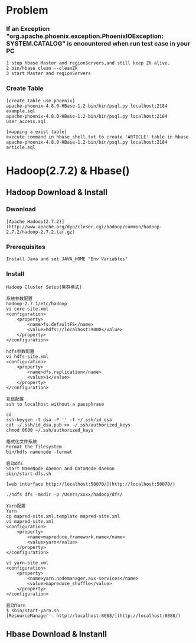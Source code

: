 Problem
====================
### If an Exception "org.apache.phoenix.exception.PhoenixIOException: SYSTEM.CATALOG" is encountered  when run test case in your PC
	1 stop hbase Master and regionServers,and still keep ZK alive.
	2 bin/hbase clean --cleanZk 
	3 start Master and regionServers
	
### Create Table
	[create table use phoenix]
	apache-phoenix-4.8.0-HBase-1.2-bin/bin/psql.py localhost:2184 example.sql 
	apache-phoenix-4.8.0-HBase-1.2-bin/bin/psql.py localhost:2184 user_access.sql
	
	[mapping a exist table]
	execute command in hbase_shell.txt to create 'ARTICLE' table in hbase
	apache-phoenix-4.8.0-HBase-1.2-bin/bin/psql.py localhost:2184 article.sql
	
	
Hadoop(2.7.2) & Hbase()
====================

Hadoop Download & Install
-----------------------

### Dwonload

	[Apache Hadoop(2.7.2)](http://www.apache.org/dyn/closer.cgi/hadoop/common/hadoop-2.7.2/hadoop-2.7.2.tar.gz)
	
### Prerequisites

	Install Java and set JAVA_HOME "Env Variables"
	
### Install

	Hadoop Cluster Setup(集群模式)
	
	系统参数配置
	hadoop-2.7.1/etc/hadoop
	vi core-site.xml 
	<configuration>
  		<property>
    		<name>fs.defaultFS</name>
    		<value>hdfs://localhost:9000</value>
  		</property>
	</configuration>
	
	hdfs参数配置
	vi hdfs-site.xml
	<configuration>
  		<property>
    		<name>dfs.replication</name>
    		<value>1</value>
  		</property>
	</configuration>
	
	互信配置
	ssh to localhost without a passphrase
	
	cd 
	ssh-keygen -t dsa -P '' -f ~/.ssh/id_dsa
	cat ~/.ssh/id_dsa.pub >> ~/.ssh/authorized_keys
	chmod 0600 ~/.ssh/authorized_keys
	
	格式化文件系统
	Format the filesystem
	bin/hdfs namenode -format
	
	启动dfs
	Start NameNode daemon and DataNode daemon
	sbin/start-dfs.sh
	
	[web interface http://localhost:50070/](http://localhost:50070/)
	
	./hdfs dfs -mkdir -p /Users/xxxx/hadoop/dfs/
	
	Yarn配置
	Yarn
	cp mapred-site.xml.template mapred-site.xml 
	vi mapred-site.xml
	<configuration>
		<property>
        	<name>mapreduce.framework.name</name>
        	<value>yarn</value>
    	</property>
	</configuration>
	
	vi yarn-site.xml
	<configuration>
	    <property>
	    	<name>yarn.nodemanager.aux-services</name>
	        <value>mapreduce_shuffle</value>
	    </property>
	</configuration>
	
	启动Yarn
	$ sbin/start-yarn.sh
	[ResourceManager - http://localhost:8088/](http://localhost:8088/)
	
	
	
Hbase Download & Instanll
------------------------------------